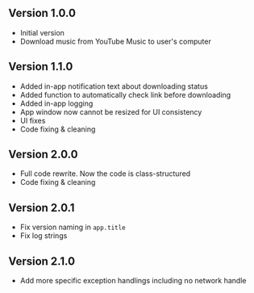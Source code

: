 ## Version 1.0.0
- Initial version
- Download music from YouTube Music to user's computer

## Version 1.1.0
- Added in-app notification text about downloading status
- Added function to automatically check link before downloading
- Added in-app logging
- App window now cannot be resized for UI consistency
- UI fixes
- Code fixing & cleaning

## Version 2.0.0
- Full code rewrite. Now the code is class-structured
- Code fixing & cleaning

## Version 2.0.1
- Fix version naming in `app.title`
- Fix log strings

## Version 2.1.0
- Add more specific exception handlings including no network handle